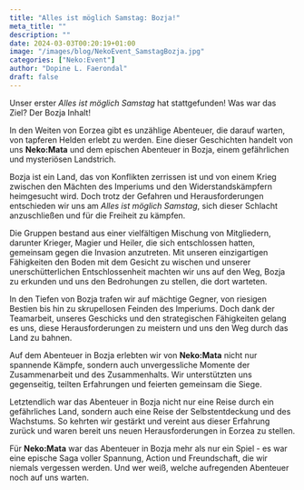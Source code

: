 ```yaml
---
title: "Alles ist möglich Samstag: Bozja!"
meta_title: ""
description: ""
date: 2024-03-03T00:20:19+01:00
image: "/images/blog/NekoEvent_SamstagBozja.jpg"
categories: ["Neko:Event"]
author: "Dopine L. Faerondal"
draft: false
---
```


Unser erster *Alles ist möglich Samstag* hat stattgefunden! Was war das Ziel? Der Bozja Inhalt!

In den Weiten von Eorzea gibt es unzählige Abenteuer, die darauf warten, von tapferen Helden erlebt zu werden. Eine dieser Geschichten handelt von uns **Neko:Mata** und dem epischen Abenteuer in Bozja, einem gefährlichen und mysteriösen Landstrich.

Bozja ist ein Land, das von Konflikten zerrissen ist und von einem Krieg zwischen den Mächten des Imperiums und den Widerstandskämpfern heimgesucht wird. Doch trotz der Gefahren und Herausforderungen entschieden wir uns am *Alles ist möglich Samstag*, sich dieser Schlacht anzuschließen und für die Freiheit zu kämpfen.

Die Gruppen bestand aus einer vielfältigen Mischung von Mitgliedern, darunter Krieger, Magier und Heiler, die sich entschlossen hatten, gemeinsam gegen die Invasion anzutreten. Mit unseren einzigartigen Fähigkeiten den Boden mit dem Gesicht zu wischen und unserer unerschütterlichen Entschlossenheit machten wir uns auf den Weg, Bozja zu erkunden und uns den Bedrohungen zu stellen, die dort warteten.

In den Tiefen von Bozja trafen wir auf mächtige Gegner, von riesigen Bestien bis hin zu skrupellosen Feinden des Imperiums. Doch dank der Teamarbeit, unseres Geschicks und den strategischen Fähigkeiten gelang es uns, diese Herausforderungen zu meistern und uns den Weg durch das Land zu bahnen.

Auf dem Abenteuer in Bozja erlebten wir von **Neko:Mata** nicht nur spannende Kämpfe, sondern auch unvergessliche Momente der Zusammenarbeit und des Zusammenhalts. Wir unterstützten uns gegenseitig, teilten Erfahrungen und feierten gemeinsam die Siege.

Letztendlich war das Abenteuer in Bozja nicht nur eine Reise durch ein gefährliches Land, sondern auch eine Reise der Selbstentdeckung und des Wachstums. So kehrten wir gestärkt und vereint aus dieser Erfahrung zurück und waren bereit uns neuen Herausforderungen in Eorzea zu stellen.

Für **Neko:Mata** war das Abenteuer in Bozja mehr als nur ein Spiel - es war eine epische Saga voller Spannung, Action und Freundschaft, die wir niemals vergessen werden. Und wer weiß, welche aufregenden Abenteuer noch auf uns warten.
